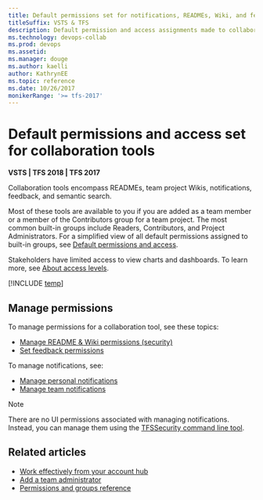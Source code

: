 ```yaml
---
title: Default permissions set for notifications, READMEs, Wiki, and feedback 
titleSuffix: VSTS & TFS 
description: Default permission and access assignments made to collaboration tools such as alerts, Wiki, and feedback for Visual Studio Team Services & Team Foundation Server 
ms.technology: devops-collab
ms.prod: devops
ms.assetid:  
ms.manager: douge
ms.author: kaelli
author: KathrynEE
ms.topic: reference
ms.date: 10/26/2017  
monikerRange: '>= tfs-2017'
---
```



# Default permissions and access set for collaboration tools 

**VSTS | TFS 2018 | TFS 2017**

Collaboration tools encompass READMEs, team project Wikis, notifications, feedback, and semantic search.  

Most of these tools are available to you if you are added as a team member or a member of the Contributors group for a team project. The most common built-in groups include Readers, Contributors, and Project Administrators. For a simplified view of all default permissions assigned to built-in groups, see [Default permissions and access](../../organizations/security/permissions-access.md).  

Stakeholders have limited access to view charts and dashboards. To learn more, see [About access levels](../../organizations/security/access-levels.md).


[!INCLUDE [temp](../../organizations/security/_shared/collaborate.md)]

## Manage permissions

To manage permissions for a collaboration tool, see these topics:
- [Manage README & Wiki permissions (security)](manage-readme-wiki-permissions.md?toc=/vsts/project/wiki/toc.json&bc=/vsts/project/wiki/breadcrumb/toc.json)
- [Set feedback permissions](../../project/feedback/give-permissions-feedback.md?toc=/vsts/project/feedback/toc.json&bc=/vsts/project/wiki/project/feedback/toc.json )

To manage notifications, see: 
- [Manage personal notifications](../../notifications/manage-personal-notifications.md?toc=/vsts/notifications/toc.json&bc=/vsts/notifications/breadcrumb/toc.json)
- [Manage team notifications](../../notifications/manage-team-notifications.md?toc=/vsts/notifications/toc.json&bc=/vsts/notifications/breadcrumb/toc.json) 

>[!NOTE]
>There are no UI permissions associated with managing notifications. Instead, you can manage them using the [TFSSecurity command line tool](/tfs/server/ref/command-line/tfssecurity-cmd#collection-level-permissions).

## Related articles

- [Work effectively from your account hub](../../user-guide/account-home-pages.md)
- [Add a team administrator](../../work/scale/add-team-administrator.md) 
- [Permissions and groups reference](../../organizations/security/permissions.md)


